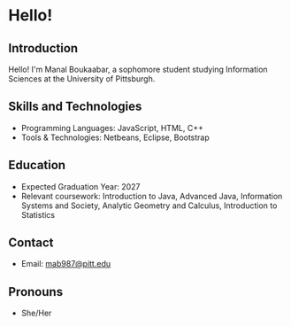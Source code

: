 # Hello!

## Introduction

Hello! I'm Manal Boukaabar, a sophomore student studying Information Sciences at the University of Pittsburgh. 

## Skills and Technologies

- Programming Languages: JavaScript, HTML, C++
- Tools & Technologies: Netbeans, Eclipse, Bootstrap

## Education

- Expected Graduation Year: 2027 
- Relevant coursework: Introduction to Java, Advanced Java, Information Systems and Society, Analytic Geometry and Calculus, Introduction to Statistics

## Contact

- Email: mab987@pitt.edu

## Pronouns
- She/Her

